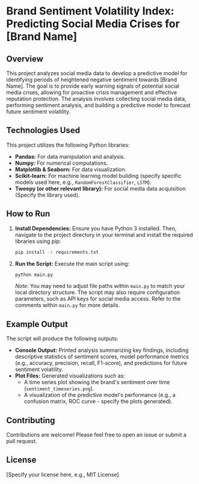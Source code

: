 # Brand Sentiment Volatility Index: Predicting Social Media Crises for [Brand Name]

## Overview

This project analyzes social media data to develop a predictive model for identifying periods of heightened negative sentiment towards [Brand Name].  The goal is to provide early warning signals of potential social media crises, allowing for proactive crisis management and effective reputation protection.  The analysis involves collecting social media data, performing sentiment analysis, and building a predictive model to forecast future sentiment volatility.

## Technologies Used

This project utilizes the following Python libraries:

* **Pandas:** For data manipulation and analysis.
* **Numpy:** For numerical computations.
* **Matplotlib & Seaborn:** For data visualization.
* **Scikit-learn:** For machine learning model building (specify specific models used here, e.g., `RandomForestClassifier`, `LSTM`).
* **Tweepy (or other relevant library):** For social media data acquisition (Specify the library used).


## How to Run

1. **Install Dependencies:**  Ensure you have Python 3 installed.  Then, navigate to the project directory in your terminal and install the required libraries using pip:

   ```bash
   pip install -r requirements.txt
   ```

2. **Run the Script:** Execute the main script using:

   ```bash
   python main.py
   ```

   *Note:* You may need to adjust file paths within `main.py` to match your local directory structure.  The script may also require configuration parameters, such as API keys for social media access.  Refer to the comments within `main.py` for more details.


## Example Output

The script will produce the following outputs:

* **Console Output:**  Printed analysis summarizing key findings, including descriptive statistics of sentiment scores, model performance metrics (e.g., accuracy, precision, recall, F1-score), and predictions for future sentiment volatility.
* **Plot Files:**  Generated visualizations such as:
    * A time series plot showing the brand's sentiment over time (`sentiment_timeseries.png`).
    * A visualization of the predictive model's performance (e.g., a confusion matrix, ROC curve - specify the plots generated).


## Contributing

Contributions are welcome! Please feel free to open an issue or submit a pull request.


## License

[Specify your license here, e.g., MIT License]